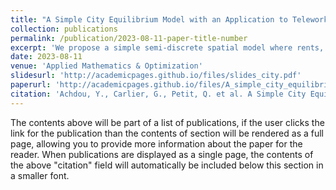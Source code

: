 ```yaml
---
title: "A Simple City Equilibrium Model with an Application to Teleworking"
collection: publications
permalink: /publication/2023-08-11-paper-title-number
excerpt: 'We propose a simple semi-discrete spatial model where rents, wages and the density of population in a city can be deduced from free-mobility and equilibrium conditions on the labour and residential housing markets. We prove existence and (under stronger assumptions) uniqueness of the equilibrium. We extend our model to the case where teleworking is introduced. We present numerical simulations which shed light on the effect of teleworking on the structure of the city at equilibrium.'
date: 2023-08-11
venue: 'Applied Mathematics & Optimization'
slidesurl: 'http://academicpages.github.io/files/slides_city.pdf'
paperurl: 'http://academicpages.github.io/files/A_simple_city_equilibrium_model_with_an_application_to_teleworking.pdf'
citation: 'Achdou, Y., Carlier, G., Petit, Q. et al. A Simple City Equilibrium Model with an Application to Teleworking. Appl Math Optim 88, 60 (2023). https://doi.org/10.1007/s00245-023-10035-z'
---
```


The contents above will be part of a list of publications, if the user clicks the link for the publication than the contents of section will be rendered as a full page, allowing you to provide more information about the paper for the reader. When publications are displayed as a single page, the contents of the above "citation" field will automatically be included below this section in a smaller font.
